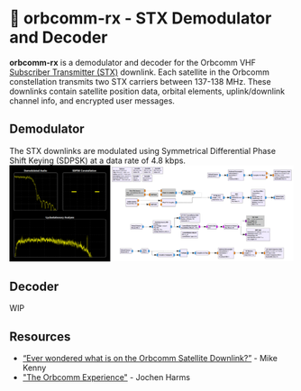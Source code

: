 # 📡 orbcomm-rx - STX Demodulator and Decoder
**orbcomm-rx** is a demodulator and decoder for the Orbcomm VHF [Subscriber Transmitter (STX)](https://www.sigidwiki.com/wiki/Orbcomm) downlink. Each satellite in the Orbcomm constellation transmits two STX carriers between 137-138 MHz. These downlinks contain satellite position data, orbital elements, uplink/downlink channel info, and encrypted user messages.

## Demodulator
The STX downlinks are modulated using Symmetrical Differential Phase Shift Keying (SDPSK) at a data rate of 4.8 kbps.
![Demodulator screenshot](demodulator/screenshot.png)

## Decoder
WIP

## Resources
  - [“Ever wondered what is on the Orbcomm Satellite Downlink?”](http://mdkenny.customer.netspace.net.au/Orbcomm.pdf) - Mike Kenny
  - ["The Orbcomm Experience"](https://artes.esa.int/sites/default/files/1_The_Orbcomm_Experience.pdf) - Jochen Harms
